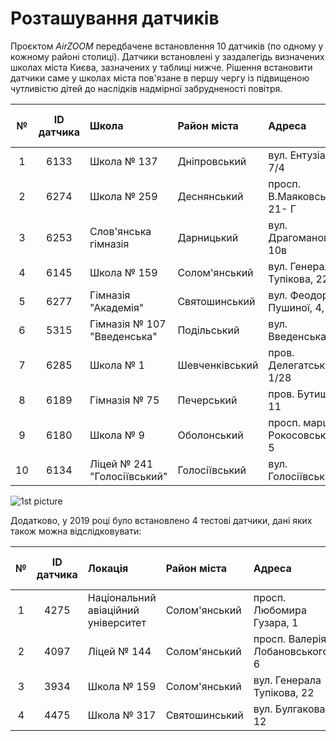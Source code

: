 # Розташування датчиків

Проєктом _AirZOOM_ передбачене встановлення 10 датчиків (по одному у кожному районі столиці). Датчики встановлені у заздалегідь визначених школах міста Києва, зазначених у таблиці нижче. Рішення встановити датчики саме у школах міста пов'язане в першу чергу із підвищеною чутливістю дітей до наслідків надмірної забрудненості повітря.

|  №    | ID датчика | Школа                       | Район міста    | Адреса                          | На мапі Google | На мапі Airly |
| :---: | :--------: | :-------------------------  | :------------  | :-----------------------------  | :------------: | :--------: |
| 1     | 6133       | Школа № 137                 | Дніпровський   | вул. Ентузіастів, 7/4           | [★](https://goo.gl/maps/43kwuJXxwB9mQuZK9) | [☖](https://airly.org/map/en/#50.438621,30.599809,i36805) |
| 2     | 6274       | Школа № 259                 | Деснянський    | просп. В.Маяковського, 21- Г    | [★](https://goo.gl/maps/xMvBZCVhNa9V4QdCA) | [☖](https://airly.org/map/en/#50.506989,30.591907,i36484) |
| 3     | 6253       | Слов'янська гімназія        | Дарницький     | вул. Драгоманова, 10в           | [★](https://goo.gl/maps/MSbajGWptagMqDXy7) | [☖](https://airly.org/map/en/#50.413226,30.631413,i36809) |
| 4     | 6145       | Школа № 159                 | Солом'янський  | вул. Генерала Тупікова, 22      | [★](https://goo.gl/maps/BWYrnx87uverikW1A) | [☖](https://airly.eu/map/en/#50.441339,30.439485,i36544) |
| 5     | 6277       | Гімназія "Академія"         | Святошинський  | вул. Феодори Пушиної, 4,        | [★](https://goo.gl/maps/Gp5iGqNjgd29ceJQ6) | [☖](https://airly.org/map/en/#50.459337,30.368084,i36783) |
| 6     | 5315       | Гімназія № 107 "Введенська" | Подільський    | вул. Введенська, 35             | [★](https://goo.gl/maps/xmfWaGnoiNDWR7kE6) | [☖](https://airly.org/map/en/#50.472935,30.513254,i36793) |
| 7     | 6285       | Школа № 1                   | Шевченківський | пров. Делегатський, 1/28        | [★](https://goo.gl/maps/aFvd9MoKLp7dhnR66) | [☖](https://airly.org/map/en/#50.472845,30.476461,i36792) |
| 8     | 6189       | Гімназія № 75               | Печерський     | пров. Бутишів, 11               | [★](https://goo.gl/maps/LZF5jjdkZbHMPRAr6) | [☖](https://airly.org/map/en/#50.439574,30.545611,i36597) |
| 9     | 6180       | Школа № 9                   | Оболонський    | просп. маршала Рокосовського, 5 | [★](https://goo.gl/maps/hDmFM4btmiMetpyT9) | [☖](https://airly.org/map/en/#50.523645,30.458234,i36465) |
| 10    | 6134       | Ліцей № 241 "Голосіївський" | Голосіївський  | вул. Голосіївська, 12           | [★](https://goo.gl/maps/7i5dGDbMnS5VBQC97) | |

![1st picture](img/location_map.jpg ':size=650')

Додатково, у 2019 році було встановлено 4 тестові датчики, дані яких також можна відслідковувати:

|  №    | ID датчика | Локація                             | Район міста    | Адреса                          | На мапі Google | На мапі Airly |
| :---: | :--------: | :---------------------------------  | :------------  | :-----------------------------  | :-----------: | :-----------: |
| 1     | 4275       | Національний авіаційний університет | Солом'янський  | просп. Любомира Гузара, 1       | [★](https://goo.gl/maps/kBhC2axEdf2NkEBj8) | [☖](https://airly.eu/map/en/#50.44020,30.43013,i9969) |
| 2     | 4097       | Ліцей № 144                         | Солом'янський  | просп. Валерія Лобановського, 6 | [★](https://goo.gl/maps/wVi6W7Y7LUS59Fdu9) | [☖](https://airly.eu/map/en/#50.42175,30.46593,i10050) |
| 3     | 3934       | Школа № 159                         | Солом'янський  | вул. Генерала Тупікова, 22      | [★](https://goo.gl/maps/sugj23giETYrz1nC8) | [☖](https://airly.eu/map/en/#50.44107,30.43953,i10001) |
| 4     | 4475       | Школа № 317                         | Святошинський  | вул. Булгакова, 12              | [★](https://goo.gl/maps/Jz9a5WawvQTpDEpG7) | [☖](https://airly.eu/map/en/#50.41017,30.40846,i10049) |